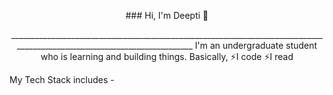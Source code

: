 <p align="center">
  ### Hi, I'm Deepti 👋
  </p>
 
 <p align="center">
  __________________________________________________________________________________________________________________________
 I'm an undergraduate student who is learning and building things. Basically,
  ⚡I code
  ⚡I read
  </p>  
   

                                                                                    

My Tech Stack includes - 

                     

<!--
**Deeptikushwaha/DeeptiKushwaha** is a ✨ _special_ ✨ repository because its `README.md` (this file) appears on your GitHub profile.

Here are some ideas to get you started:

- 🔭 I’m currently working on ...
- 🌱 I’m currently learning ...
- 👯 I’m looking to collaborate on ...
- 🤔 I’m looking for help with ...
- 💬 Ask me about ...
- 📫 How to reach me: ...
- 😄 Pronouns: ...
- ⚡ Fun fact: ...
-->
